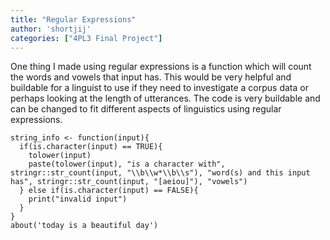 ```yaml
---
title: "Regular Expressions"
author: 'shortjij'
categories: ["4PL3 Final Project"]
---
```


One thing I made using regular expressions is a function which will count the words and vowels that input has. This would be very helpful and buildable for a linguist to use if they need to investigate a corpus data or perhaps looking at the length of utterances. The code is very buildable and can be changed to fit different aspects of linguistics using regular expressions. 

```{r}
string_info <- function(input){
  if(is.character(input) == TRUE){ 
    tolower(input)
    paste(tolower(input), "is a character with", stringr::str_count(input, "\\b\\w*\\b\\s"), "word(s) and this input has", stringr::str_count(input, "[aeiou]"), "vowels")
  } else if(is.character(input) == FALSE){
    print("invalid input")
  }
}
about('today is a beautiful day')

```


